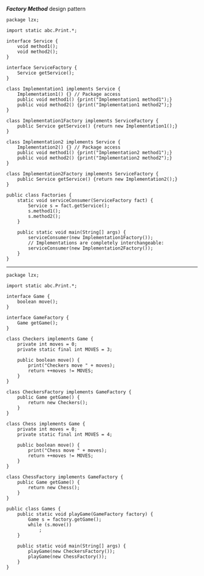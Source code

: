 ***Factory Method*** design pattern


    package lzx;
    
    import static abc.Print.*;
    
    interface Service {
    	void method1();
    	void method2();
    }

    interface ServiceFactory {
    	Service getService();
    }

    class Implementation1 implements Service {
    	Implementation1() {} // Package access
    	public void method1() {print("Implementation1 method1");}
    	public void method2() {print("Implementation1 method2");}
    }

    class Implementation1Factory implements ServiceFactory {
    	public Service getService() {return new Implementation1();}
    }

    class Implementation2 implements Service {
    	Implementation2() {} // Package access
    	public void method1() {print("Implementation2 method1");}
    	public void method2() {print("Implementation2 method2");}
    }

    class Implementation2Factory implements ServiceFactory {
    	public Service getService() {return new Implementation2();}
    }

    public class Factories {
    	static void serviceConsumer(ServiceFactory fact) {
    		Service s = fact.getService();
    		s.method1();
    		s.method2();
    	}

    	public static void main(String[] args) {
    		serviceConsumer(new Implementation1Factory());
    		// Implementations are completely interchangeable:
    		serviceConsumer(new Implementation2Factory());
    	}
    }



---

    package lzx;
    
    import static abc.Print.*;
    
    interface Game {
    	boolean move();
    }
    
    interface GameFactory {
    	Game getGame();
    }
    
    class Checkers implements Game {
    	private int moves = 0;
    	private static final int MOVES = 3;
    
    	public boolean move() {
    		print("Checkers move " + moves);
    		return ++moves != MOVES;
    	}
    }
    
    class CheckersFactory implements GameFactory {
    	public Game getGame() {
    		return new Checkers();
    	}
    }
    
    class Chess implements Game {
    	private int moves = 0;
    	private static final int MOVES = 4;
    
    	public boolean move() {
    		print("Chess move " + moves);
    		return ++moves != MOVES;
    	}
    }
    
    class ChessFactory implements GameFactory {
    	public Game getGame() {
    		return new Chess();
    	}
    }
    
    public class Games {
    	public static void playGame(GameFactory factory) {
    		Game s = factory.getGame();
    		while (s.move())
    			;
    	}
    
    	public static void main(String[] args) {
    		playGame(new CheckersFactory());
    		playGame(new ChessFactory());
    	}
    }